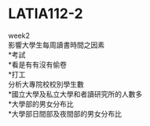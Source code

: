 # LATIA112-2
week2  
影響大學生每周讀書時間之因素  
*考試  
*看是有有沒有偷卷  
*打工  
分析大專院校校別學生數  
*國立大學及私立大學和者讀研究所的人數多  
*大學部的男女分布比  
*大學部日間部及夜間部的男女分布比  

